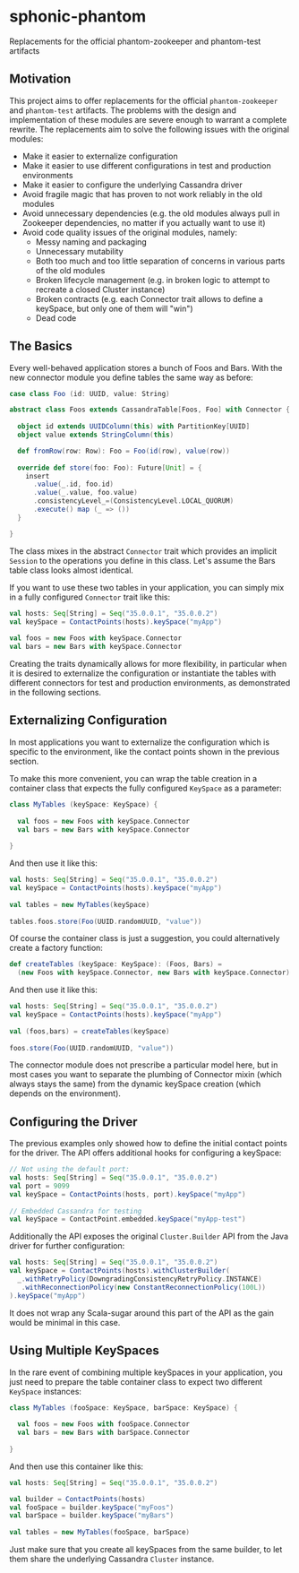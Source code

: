 sphonic-phantom
===============

Replacements for the official phantom-zookeeper and phantom-test artifacts



Motivation
----------

This project aims to offer replacements for the official 
`phantom-zookeeper` and `phantom-test` artifacts. The problems
with the design and implementation of these modules are severe
enough to warrant a complete rewrite. The replacements aim to
solve the following issues with the original modules:

* Make it easier to externalize configuration
* Make it easier to use different configurations in test and production environments
* Make it easier to configure the underlying Cassandra driver
* Avoid fragile magic that has proven to not work reliably in the old modules
* Avoid unnecessary dependencies (e.g. the old modules always pull in Zookeeper dependencies,
  no matter if you actually want to use it)
* Avoid code quality issues of the original modules, namely:
    * Messy naming and packaging
    * Unnecessary mutability
    * Both too much and too little separation of concerns in various parts of the old modules
    * Broken lifecycle management (e.g. in broken logic to attempt to recreate a closed Cluster instance)
    * Broken contracts (e.g. each Connector trait allows to define a keySpace, but only one of them will "win")
    * Dead code
       


The Basics
----------

Every well-behaved application stores a bunch of Foos and Bars. With the new connector
module you define tables the same way as before:

```scala
case class Foo (id: UUID, value: String)

abstract class Foos extends CassandraTable[Foos, Foo] with Connector {
  
  object id extends UUIDColumn(this) with PartitionKey[UUID]
  object value extends StringColumn(this)

  def fromRow(row: Row): Foo = Foo(id(row), value(row))
  
  override def store(foo: Foo): Future[Unit] = {
    insert
      .value(_.id, foo.id)
      .value(_.value, foo.value)
      .consistencyLevel_=(ConsistencyLevel.LOCAL_QUORUM)
      .execute() map (_ => ())
  }

}
```    
    
The class mixes in the abstract `Connector` trait which provides an implicit `Session`
to the operations you define in this class. Let's assume the Bars table class looks
almost identical.

If you want to use these two tables in your application, you can simply
mix in a fully configured `Connector` trait like this:

```scala
val hosts: Seq[String] = Seq("35.0.0.1", "35.0.0.2")
val keySpace = ContactPoints(hosts).keySpace("myApp")
    
val foos = new Foos with keySpace.Connector
val bars = new Bars with keySpace.Connector
```
    
Creating the traits dynamically allows for more flexibility, in particular
when it is desired to externalize the configuration or instantiate the tables
with different connectors for test and production environments, as demonstrated
in the following sections.



Externalizing Configuration
---------------------------

In most applications you want to externalize the configuration which
is specific to the environment, like the contact points shown in the previous
section.

To make this more convenient, you can wrap the table creation in a container
class that expects the fully configured `KeySpace` as a parameter:

```scala
class MyTables (keySpace: KeySpace) {
    
  val foos = new Foos with keySpace.Connector
  val bars = new Bars with keySpace.Connector
      
}
```
    
And then use it like this:

```scala
val hosts: Seq[String] = Seq("35.0.0.1", "35.0.0.2")
val keySpace = ContactPoints(hosts).keySpace("myApp")
    
val tables = new MyTables(keySpace)
    
tables.foos.store(Foo(UUID.randomUUID, "value"))
```     

Of course the container class is just a suggestion, you could alternatively create
a factory function:

```scala
def createTables (keySpace: KeySpace): (Foos, Bars) =
  (new Foos with keySpace.Connector, new Bars with keySpace.Connector)
``` 

And then use it like this:

```scala
val hosts: Seq[String] = Seq("35.0.0.1", "35.0.0.2")
val keySpace = ContactPoints(hosts).keySpace("myApp")
    
val (foos,bars) = createTables(keySpace)
    
foos.store(Foo(UUID.randomUUID, "value"))
``` 

The connector module does not prescribe a particular model here, but in most
cases you want to separate the plumbing of Connector mixin (which always stays the
same) from the dynamic keySpace creation (which depends on the environment).
        


Configuring the Driver
----------------------

The previous examples only showed how to define the initial contact points
for the driver. The API offers additional hooks for configuring
a keySpace:

```scala
// Not using the default port:
val hosts: Seq[String] = Seq("35.0.0.1", "35.0.0.2")
val port = 9099
val keySpace = ContactPoints(hosts, port).keySpace("myApp")
    
// Embedded Cassandra for testing
val keySpace = ContactPoint.embedded.keySpace("myApp-test")
```

Additionally the API exposes the original `Cluster.Builder` API from
the Java driver for further configuration:

```scala
val hosts: Seq[String] = Seq("35.0.0.1", "35.0.0.2")
val keySpace = ContactPoints(hosts).withClusterBuilder(
  _.withRetryPolicy(DowngradingConsistencyRetryPolicy.INSTANCE)
   .withReconnectionPolicy(new ConstantReconnectionPolicy(100L))
).keySpace("myApp")
```

It does not wrap any Scala-sugar around this part of the API as the gain
would be minimal in this case.



Using Multiple KeySpaces
------------------------

In the rare event of combining multiple keySpaces in your application,
you just need to prepare the table container class to expect two different
`KeySpace` instances:

```scala
class MyTables (fooSpace: KeySpace, barSpace: KeySpace) {
    
  val foos = new Foos with fooSpace.Connector
  val bars = new Bars with barSpace.Connector
      
}
```

And then use this container like this:

```scala
val hosts: Seq[String] = Seq("35.0.0.1", "35.0.0.2")

val builder = ContactPoints(hosts)
val fooSpace = builder.keySpace("myFoos")
val barSpace = builder.keySpace("myBars")
    
val tables = new MyTables(fooSpace, barSpace)
```
    
Just make sure that you create all keySpaces from the same builder,
to let them share the underlying Cassandra `Cluster` instance.



